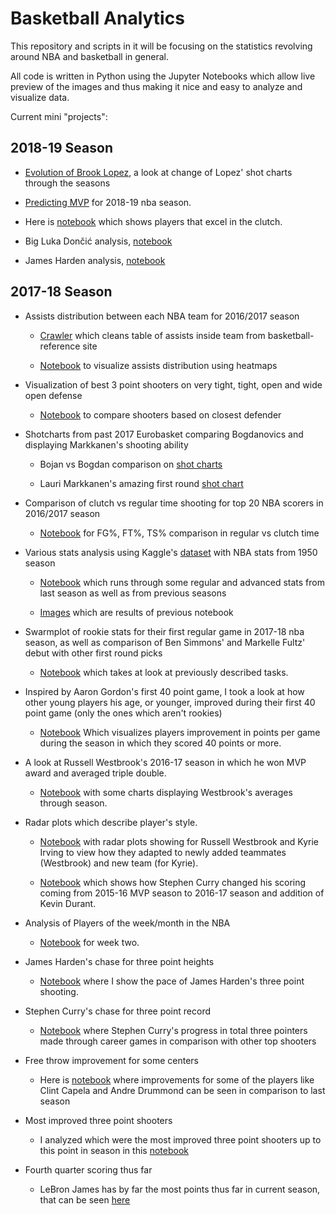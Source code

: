 # Basketball Analytics

This repository and scripts in it will be focusing on the statistics revolving around NBA and basketball in general.

All code is written in Python using the Jupyter Notebooks which allow live preview of the images and thus making it nice and easy to analyze and visualize data.

Current mini "projects":

## 2018-19 Season

* [Evolution of Brook Lopez](https://github.com/danchyy/Basketball_Analytics/blob/master/Scripts/2018_19_season/brook_lopez_evolution/brook_lopez.ipynb), a look at change of Lopez' shot charts through the seasons

* [Predicting MVP](https://github.com/danchyy/Basketball_Analytics/blob/master/Scripts/2018_19_season/mvp_predictions/Predicting%20MVP.ipynb) for 2018-19 nba season. 

* Here is [notebook](https://github.com/danchyy/Basketball_Analytics/blob/master/Scripts/2018_19_season/clutch_players/ClutchStats.ipynb) which shows players that excel in the clutch.

* Big Luka Dončić analysis, [notebook](https://github.com/danchyy/Basketball_Analytics/blob/master/Scripts/2018_19_season/doncic_analysis/doncic_analysis.ipynb)

* James Harden analysis, [notebook](https://github.com/danchyy/Basketball_Analytics/blob/master/Scripts/2018_19_season/harden_analysis/harden_analysis.ipynb)

## 2017-18 Season

* Assists distribution between each NBA team for 2016/2017 season
	* [Crawler](https://github.com/danchyy/ML-and-DS/blob/master/Scripts/assist_distribution_between_team/assistCrawler.ipynb) which cleans table of assists inside team from basketball-reference site

	* [Notebook](https://github.com/danchyy/ML-and-DS/blob/master/Scripts/assist_distribution_between_team/visualize_assists.ipynb) to visualize assists distribution using heatmaps

* Visualization of best 3 point shooters on very tight, tight, open and wide open defense
	* [Notebook](https://github.com/danchyy/ML-and-DS/blob/master/Scripts/closest_defenders_shot_chart/closest_defenders_percentage.ipynb)  to compare shooters based on closest defender

* Shotcharts from past 2017 Eurobasket comparing Bogdanovics and displaying Markkanen's shooting ability
	* Bojan vs Bogdan comparison on [shot charts](https://github.com/danchyy/ML-and-DS/blob/master/Scripts/eurobasket_shotcharts/Bogdanovic_vs_Bogdanovic.ipynb)

	* Lauri Markkanen's amazing first round [shot chart](https://github.com/danchyy/ML-and-DS/blob/master/Scripts/eurobasket_shotcharts/Lauri_Markkanen_shotchart.ipynb)

* Comparison of clutch vs regular time shooting for top 20 NBA scorers in 2016/2017 season
	* [Notebook](https://github.com/danchyy/ML-and-DS/blob/master/Scripts/nba_clutch_stats/Nba%20clutch%20time%20and%20regular%20time%20shooting%20comparison.ipynb)  for FG%, FT%, TS% comparison in regular vs clutch time

* Various stats analysis using Kaggle's [dataset](https://www.kaggle.com/drgilermo/nba-players-stats) with NBA stats from 1950 season
	* [Notebook](https://github.com/danchyy/ML-and-DS/blob/master/Scripts/nba_players_stats/Nba_players.ipynb) which runs through some regular and advanced stats from last season as well as from previous seasons

	* [Images](https://github.com/danchyy/ML-and-DS/tree/master/Scripts/nba_players_stats/images) which are results of previous notebook
	
* Swarmplot of rookie stats for their first regular game in 2017-18 nba season, as well as comparison of Ben Simmons' and Markelle Fultz' debut with other first round picks

	* [Notebook](https://github.com/danchyy/Basketball_Analytics/blob/master/Scripts/young_players_40_point_breaktrough/comparison_of_young_players_season.ipynb) which takes at look at previously described tasks.
	
* Inspired by Aaron Gordon's first 40 point game, I took a look at how other young players his age, or younger, improved during their first 40 point game (only the ones which aren't rookies)

	* [Notebook](https://github.com/danchyy/Basketball_Analytics/blob/master/Scripts/young_players_40_point_breaktrough/comparison_of_young_players_season.ipynb) Which visualizes players improvement in points per game during the season in which they scored 40 points or more.
	
* A look at Russell Westbrook's 2016-17 season in which he won MVP award and averaged triple double.

	* [Notebook](https://github.com/danchyy/Basketball_Analytics/blob/master/Scripts/westbrook_2016_17/visualization_Westbrook_triple_double_chase.ipynb) with some charts displaying Westbrook's averages through season.
	
* Radar plots which describe player's style.

	* [Notebook](https://github.com/danchyy/Basketball_Analytics/blob/master/Scripts/radar_plot/Radar_plot.ipynb) with radar plots showing for Russell Westbrook and Kyrie Irving to view how they adapted to newly added teammates (Westbrook) and new team (for Kyrie).
	
	* [Notebook](https://github.com/danchyy/Basketball_Analytics/blob/master/Scripts/radar_plot/Stephen_Curry.ipynb) which shows how Stephen Curry changed his scoring coming from 2015-16 MVP season to 2016-17 season and addition of Kevin Durant.
	
* Analysis of Players of the week/month in the NBA

	* [Notebook](https://github.com/danchyy/Basketball_Analytics/blob/master/Scripts/players_of_the_week/week_2/oladipo_cousins_week2.ipynb) for week two.
	
* James Harden's chase for three point heights
	* [Notebook](https://github.com/danchyy/Basketball_Analytics/blob/master/Scripts/three_point_race/Harden_comparison.ipynb) where I show the pace of James Harden's three point shooting.
	
* Stephen Curry's chase for three point record
	* [Notebook](https://github.com/danchyy/Basketball_Analytics/blob/master/Scripts/three_point_race/curry_record.ipynb) where Stephen Curry's progress in total three pointers made through career games in comparison with other top shooters

* Free throw improvement for some centers
	* Here is [notebook](https://github.com/danchyy/Basketball_Analytics/blob/master/Scripts/free_throw_comp/free_throw_centers.ipynb) where improvements for some of the players like Clint Capela and Andre Drummond can be seen in comparison to last season
	
* Most improved three point shooters
	* I analyzed which were the most improved three point shooters up to this point in season in this [notebook](https://github.com/danchyy/Basketball_Analytics/blob/master/Scripts/three_point_improvement/three_point_improvement.ipynb)
	
* Fourth quarter scoring thus far
	* LeBron James has by far the most points thus far in current season, that can be seen [here](https://github.com/danchyy/Basketball_Analytics/blob/master/Scripts/fourth_quarter_ot_scoring/best_scorers_late.ipynb)
	
